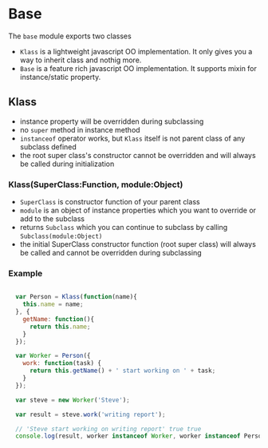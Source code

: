 Base
====

The `base` module exports two classes
  - `Klass` is a lightweight javascript OO implementation. It only gives you a way to inherit class and nothig more.
  - `Base` is a feature rich javascript OO implementation. It supports mixin for instance/static property.

## Klass

  - instance property will be overridden during subclassing
  - no `super` method in instance method
  - `instanceof` operator works, but `Klass` itself is not parent class of any subclass defined
  - the root super class's constructor cannot be overridden and will always be called during initialization

### Klass(SuperClass:Function, module:Object)

 - `SuperClass` is constructor function of your parent class
 - `module` is an object of instance properties which you want to override or add to the subclass
 - returns `Subclass` which you can continue to subclass by calling `Subclass(module:Object)`
 - the initial SuperClass constructor function (root super class) will always be called and cannot be overridden during subclassing

### Example

```javascript

  var Person = Klass(function(name){
    this.name = name;
  }, {
    getName: function(){
      return this.name;
    }
  });

  var Worker = Person({
    work: function(task) {
      return this.getName() + ' start working on ' + task;
    }
  });

  var steve = new Worker('Steve');

  var result = steve.work('writing report');

  // 'Steve start working on writing report' true true
  console.log(result, worker instanceof Worker, worker instanceof Person);

```
